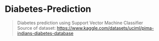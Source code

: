 # Diabetes-Prediction
> Diabetes prediction using Support Vector Machine Classifier\
> Source of dataset: https://www.kaggle.com/datasets/uciml/pima-indians-diabetes-database
